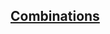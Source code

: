## <a href="https://www.codingninjas.com/codestudio/problems/combinations_3625257??source=youtube&campaign=Recursion_Fraz&utm_source=youtube&utm_medium=affiliate&utm_campaign=Recursion_Fraz">Combinations</a>